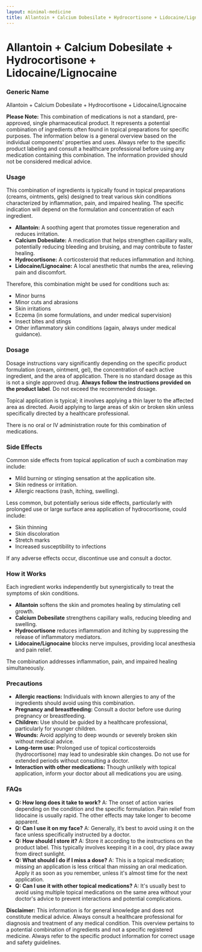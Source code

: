 ```yaml
---
layout: minimal-medicine
title: Allantoin + Calcium Dobesilate + Hydrocortisone + Lidocaine/Lignocaine
---
```


# Allantoin + Calcium Dobesilate + Hydrocortisone + Lidocaine/Lignocaine
### Generic Name
Allantoin + Calcium Dobesilate + Hydrocortisone + Lidocaine/Lignocaine


**Please Note:** This combination of medications is not a standard, pre-approved, single pharmaceutical product.  It represents a potential combination of ingredients often found in topical preparations for specific purposes.  The information below is a general overview based on the individual components' properties and uses.  Always refer to the specific product labeling and consult a healthcare professional before using any medication containing this combination.  The information provided should not be considered medical advice.


### Usage

This combination of ingredients is typically found in topical preparations (creams, ointments, gels) designed to treat various skin conditions characterized by inflammation, pain, and impaired healing. The specific indication will depend on the formulation and concentration of each ingredient.

* **Allantoin:**  A soothing agent that promotes tissue regeneration and reduces irritation.
* **Calcium Dobesilate:**  A medication that helps strengthen capillary walls, potentially reducing bleeding and bruising, and may contribute to faster healing.
* **Hydrocortisone:** A corticosteroid that reduces inflammation and itching.
* **Lidocaine/Lignocaine:** A local anesthetic that numbs the area, relieving pain and discomfort.


Therefore, this combination might be used for conditions such as:

* Minor burns
* Minor cuts and abrasions
* Skin irritations
* Eczema (in some formulations, and under medical supervision)
* Insect bites and stings
* Other inflammatory skin conditions (again, always under medical guidance).


### Dosage

Dosage instructions vary significantly depending on the specific product formulation (cream, ointment, gel), the concentration of each active ingredient, and the area of application.  There is no standard dosage as this is not a single approved drug.  **Always follow the instructions provided on the product label**.  Do not exceed the recommended dosage.  

Topical application is typical; it involves applying a thin layer to the affected area as directed.  Avoid applying to large areas of skin or broken skin unless specifically directed by a healthcare professional.

There is no oral or IV administration route for this combination of medications.


### Side Effects

Common side effects from topical application of such a combination may include:

* Mild burning or stinging sensation at the application site.
* Skin redness or irritation.
* Allergic reactions (rash, itching, swelling).


Less common, but potentially serious side effects, particularly with prolonged use or large surface area application of hydrocortisone, could include:

* Skin thinning
* Skin discoloration
* Stretch marks
* Increased susceptibility to infections


If any adverse effects occur, discontinue use and consult a doctor.


### How it Works

Each ingredient works independently but synergistically to treat the symptoms of skin conditions.

* **Allantoin** softens the skin and promotes healing by stimulating cell growth.
* **Calcium Dobesilate** strengthens capillary walls, reducing bleeding and swelling.
* **Hydrocortisone** reduces inflammation and itching by suppressing the release of inflammatory mediators.
* **Lidocaine/Lignocaine** blocks nerve impulses, providing local anesthesia and pain relief.


The combination addresses inflammation, pain, and impaired healing simultaneously.


### Precautions

* **Allergic reactions:**  Individuals with known allergies to any of the ingredients should avoid using this combination.
* **Pregnancy and breastfeeding:** Consult a doctor before use during pregnancy or breastfeeding.
* **Children:** Use should be guided by a healthcare professional, particularly for younger children.
* **Wounds:** Avoid applying to deep wounds or severely broken skin without medical advice.
* **Long-term use:** Prolonged use of topical corticosteroids (hydrocortisone) may lead to undesirable skin changes.  Do not use for extended periods without consulting a doctor.
* **Interaction with other medications:** Though unlikely with topical application, inform your doctor about all medications you are using.


### FAQs

* **Q: How long does it take to work?**  A: The onset of action varies depending on the condition and the specific formulation. Pain relief from lidocaine is usually rapid. The other effects may take longer to become apparent.
* **Q: Can I use it on my face?** A:  Generally, it’s best to avoid using it on the face unless specifically instructed by a doctor.
* **Q: How should I store it?** A: Store it according to the instructions on the product label. This typically involves keeping it in a cool, dry place away from direct sunlight.
* **Q: What should I do if I miss a dose?** A: This is a topical medication; missing an application is less critical than missing an oral medication. Apply it as soon as you remember, unless it's almost time for the next application.
* **Q: Can I use it with other topical medications?** A:  It's usually best to avoid using multiple topical medications on the same area without your doctor's advice to prevent interactions and potential complications.


**Disclaimer:** This information is for general knowledge and does not constitute medical advice. Always consult a healthcare professional for diagnosis and treatment of any medical condition.  This overview pertains to a potential combination of ingredients and not a specific registered medicine.  Always refer to the specific product information for correct usage and safety guidelines.
